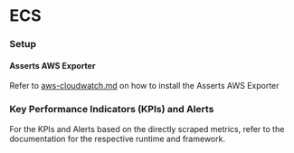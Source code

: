 # ECS

### Setup

#### **Asserts AWS Exporter**

Refer to [aws-cloudwatch.md](../../../integrations/data-source/aws-cloudwatch.md "mention") on how to install the Asserts AWS Exporter

### Key Performance Indicators (KPIs) and Alerts

For the KPIs and Alerts based on the directly scraped metrics, refer to the documentation for the respective runtime and framework.
